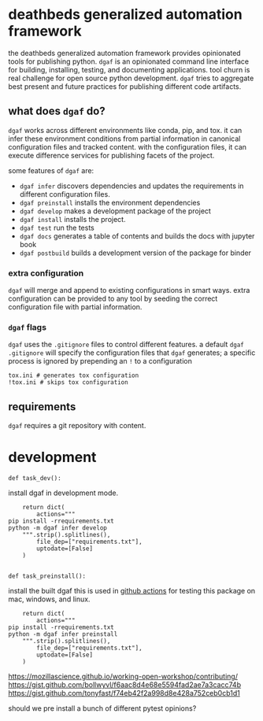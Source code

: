 # deathbeds generalized automation framework

the deathbeds generalized automation framework provides opinionated tools for publishing python. `dgaf` is an opinionated command line interface for building, installing, testing, and documenting applications. tool churn is real challenge for open source python development. `dgaf` tries to aggregate best present and future practices for publishing different code artifacts.

## what does `dgaf` do?

`dgaf` works across different environments like conda, pip, and tox. it can infer these environment conditions from partial information in canonical configuration files and tracked content. with the configuration files, it can execute difference services for publishing facets of the project.

some features of `dgaf` are:

* `dgaf infer` discovers dependencies and updates the requirements in different configuration files.
* `dgaf preinstall` installs the environment dependencies
* `dgaf develop` makes a development package of the project
* `dgaf install` installs the project.
* `dgaf test` run the tests
* `dgaf docs` generates a table of contents and builds the docs with jupyter book
* `dgaf postbuild` builds a development version of the package for binder

### extra configuration

`dgaf` will merge and append to existing configurations in smart ways. extra configuration can be provided to any tool by seeding the correct configuration file with partial information.

### `dgaf` flags

`dgaf` uses the `.gitignore` files to control different features. a default `dgaf` `.gitignore` will specify the configuration files that `dgaf` generates; a specific process is ignored by prepending an `!` to a configuration

    tox.ini # generates tox configuration
    !tox.ini # skips tox configuration

## requirements

`dgaf` requires a git repository with content.
# development

    def task_dev():

install dgaf in development mode.

        return dict(
            actions="""
    pip install -rrequirements.txt
    python -m dgaf infer develop
        """.strip().splitlines(), 
            file_dep=["requirements.txt"],
            uptodate=[False]
        )


    def task_preinstall():

install the built dgaf this is used in [github actions] for testing this package on mac, windows, and linux.

        return dict(
            actions="""
    pip install -rrequirements.txt
    python -m dgaf infer preinstall
        """.strip().splitlines(), 
            file_dep=["requirements.txt"],
            uptodate=[False]
        )

https://mozillascience.github.io/working-open-workshop/contributing/
https://gist.github.com/bollwyvl/f6aac8d4e68e5594fad2ae7a3cacc74b
https://gist.github.com/tonyfast/f74eb42f2a998d8e428a752ceb0cb1d1

should we pre install a bunch of different pytest opinions?

[github actions]: #